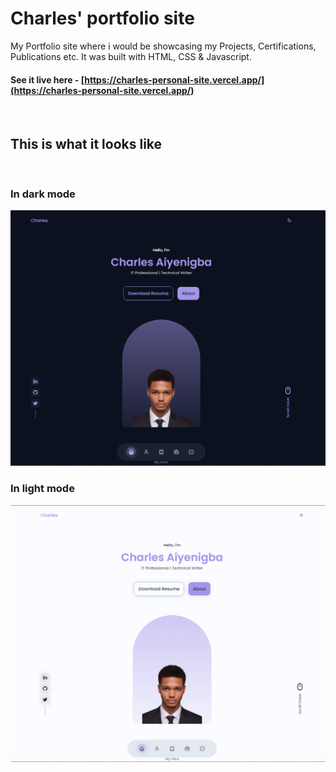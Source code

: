 # Charles' portfolio site

My Portfolio site where i would be showcasing my Projects, Certifications, Publications etc. It was built with HTML, CSS & Javascript.

#### See it live here - [https://charles-personal-site.vercel.app/](https://charles-personal-site.vercel.app/)

<br>

## This is what it looks like

<br>

### In dark mode

![In dark mode](./preview/Dark-Mode.png)

### In light mode

![In light mode](./preview/Light-Mode.png)